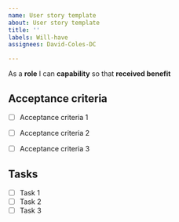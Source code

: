 ```yaml
---
name: User story template
about: User story template
title: ''
labels: Will-have
assignees: David-Coles-DC

---
```


As a **role** I can **capability** so that **received benefit**

## Acceptance criteria
- [ ] Acceptance criteria 1
- [ ] Acceptance criteria 2
- [ ] Acceptance criteria 3


## Tasks
- [ ] Task 1
- [ ] Task  2
- [ ] Task  3
